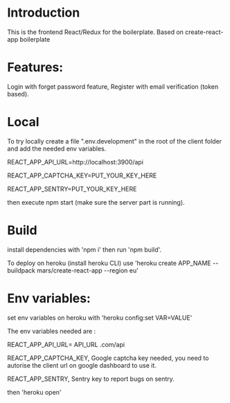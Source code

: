 # Introduction

This is the frontend React/Redux for the boilerplate. Based on create-react-app boilerplate

# Features:

Login with forget password feature, Register with email verification (token based).

# Local

To try locally create a file ".env.development" in the root of the client folder and add the needed env variables.

REACT_APP_API_URL=http://localhost:3900/api

REACT_APP_CAPTCHA_KEY=PUT_YOUR_KEY_HERE

REACT_APP_SENTRY=PUT_YOUR_KEY_HERE

then execute npm start (make sure the server part is running).

# Build

install dependencies with 'npm i' then run 'npm build'.

To deploy on heroku (install heroku CLI)  use  'heroku create APP_NAME --buildpack mars/create-react-app --region eu'


# Env variables:

set env variables on heroku with 'heroku config:set VAR=VALUE'

The env variables needed are :

REACT_APP_API_URL=   API_URL .com/api 

REACT_APP_CAPTCHA_KEY, Google captcha key needed, you need to autorise the client url on google dashboard to use it.

REACT_APP_SENTRY, Sentry key to report bugs on sentry.

then 'heroku open'

